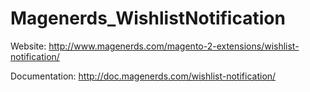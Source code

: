 # Magenerds_WishlistNotification

Website: http://www.magenerds.com/magento-2-extensions/wishlist-notification/

Documentation: http://doc.magenerds.com/wishlist-notification/